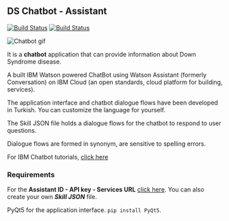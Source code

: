 ## DS Chatbot - Assistant
[![Build Status](https://img.shields.io/badge/lang-T%C3%BCrk%C3%A7e-red)](https://github.com/BerkKilicoglu/DS-Chatbot-Assistant/blob/main/README.tr.md) [![Build Status](https://img.shields.io/badge/lang-English-blue)](https://github.com/BerkKilicoglu/DS-Chatbot-Assistant/blob/main/README.md)

![Chatbot gif](https://media.giphy.com/media/Z3H0SRFXLltecgraKt/giphy-downsized-large.gif)

It is a **chatbot** application that can provide information about Down Syndrome disease.

A built IBM Watson powered ChatBot using Watson Assistant (formerly Conversation) on IBM Cloud (an open standards, cloud platform for building, services).

The application interface and chatbot dialogue flows have been developed in Turkish. You can customize the language for yourself.

The Skill JSON file holds a dialogue flows for the chatbot to respond to user questions.

Dialogue flows are formed in synonym, are sensitive to spelling errors.

For IBM Chatbot tutorials, [click here](https://cloud.ibm.com/docs/solution-tutorials)

### Requirements
For the **Assistant ID - API key - Services URL** [click here](https://cloud.ibm.com/catalog/services/watson-assistant). You can also create your own ***Skill JSON*** file.

PyQt5 for the application interface. `pip install PyQt5`.
